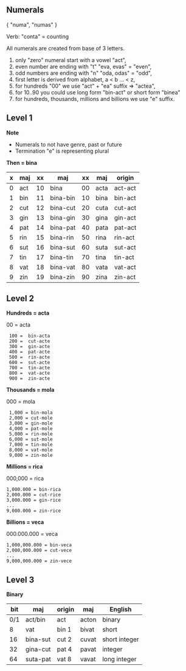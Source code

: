 ## Numerals 

{ "numa", "numas" }

Verb: "conta" = counting

All numerals are created from base of 3 letters.


1. only "zero" numeral start with a vowel "act",
1. even number are ending with "t"  "eva, evas" = "even",
1. odd numbers are ending with "n"  "oda, odas" = "odd",
1. first letter is derived from alphabet, a < b ... < z,
1. for hundreds "00" we use "act" + "ea" suffix => "actea",
1. for 10..90 you could use long form "bin-act" or short form  "binea"
1. for hundreds, thousands, millions and billions we use "e" suffix.


## Level 1

**Note** 

* Numerals to not have genre, past or future
* Termination "e" is representing plural 

**Then = bina**

x | maj  | xx | maj        | xx | maj   | origin  |
--|------|----|------------|----|-------|---------|
0 | act  | 10 | bina       | 00 | acta  | act-act |
1 | bin  | 11 | bina-bin   | 10 | bina  | bin-act |
2 | cut  | 12 | bina-cut   | 20 | cuta  | cut-act |
3 | gin  | 13 | bina-gin   | 30 | gina  | gin-act |
4 | pat  | 14 | bina-pat   | 40 | pata  | pat-act |
5 | rin  | 15 | bina-rin   | 50 | rina  | rin-act |
6 | sut  | 16 | bina-sut   | 60 | suta  | sut-act |
7 | tin  | 17 | bina-tin   | 70 | tina  | tin-act |
8 | vat  | 18 | bina-vat   | 80 | vata  | vat-act |
9 | zin  | 19 | bina-zin   | 90 | zina  | zin-act |


## Level 2

**Hundreds = acta**

00 =  acta

```
 100 =  bin-acta
 200 =  cut-acte
 300 =  gin-acte
 400 =  pat-acte
 500 =  rin-acte
 600 =  sut-acte
 700 =  tin-acte
 800 =  vat-acte
 900 =  zin-acte
```

**Thousands = mola**

000 = mola

``` 
 1,000 = bin-mola
 2,000 = cut-mole
 3,000 = gin-mole
 4,000 = pat-mole
 5,000 = rin-mole
 6,000 = sut-mole
 7,000 = tin-mole
 8,000 = vat-mole
 9,000 = zin-mole
```

**Millions  = rica**

000,000 = rica

```
1,000.000 = bin-rica
2,000.000 = cut-rice
3,000.000 = gin-rice
...
9,000.000 = zin-rice
```

**Billions = veca**

000.000.000   = veca

```
1,000,000.000 = bin-veca
2,000,000.000 = cut-vece
...
9,000,000.000 = zin-vece
```

## Level 3

**Binary**

bit | maj      |origin|maj    | English
----|----------|------|-------|----------------
0/1 | act/bin  |act   |acton  | binary
8   | vat      |bin 1 |bivat  | short
16  | bina-sut |cut 2 |cuvat  | short integer
32  | gina-cut |pat 4 |pavat  | integer
64  | suta-pat |vat 8 |vavat  | long integer

